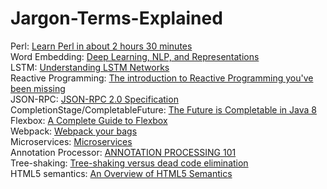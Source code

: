 # Jargon-Terms-Explained
Perl: [Learn Perl in about 2 hours 30 minutes](https://qntm.org/files/perl/perl.html)  
Word Embedding: [Deep Learning, NLP, and Representations](http://colah.github.io/posts/2014-07-NLP-RNNs-Representations/)  
LSTM: [Understanding LSTM Networks](http://colah.github.io/posts/2015-08-Understanding-LSTMs/)  
Reactive Programming: [The introduction to Reactive Programming you've been missing](https://gist.github.com/staltz/868e7e9bc2a7b8c1f754)  
JSON-RPC: [JSON-RPC 2.0 Specification](http://www.jsonrpc.org/specification)  
CompletionStage/CompletableFuture: [The Future is Completable in Java 8](http://www.jesperdj.com/2015/09/26/the-future-is-completable-in-java-8/)  
Flexbox: [A Complete Guide to Flexbox](https://css-tricks.com/snippets/css/a-guide-to-flexbox/)  
Webpack: [Webpack your bags](https://blog.madewithlove.be/post/webpack-your-bags/)  
Microservices: [Microservices](http://martinfowler.com/articles/microservices.html)  
Annotation Processor: [ANNOTATION PROCESSING 101](http://hannesdorfmann.com/annotation-processing/annotationprocessing101)  
Tree-shaking: [Tree-shaking versus dead code elimination](https://medium.com/@Rich_Harris/tree-shaking-versus-dead-code-elimination-d3765df85c80)  
HTML5 semantics: [An Overview of HTML5 Semantics](https://codepen.io/mi-lee/post/an-overview-of-html5-semantics)  
